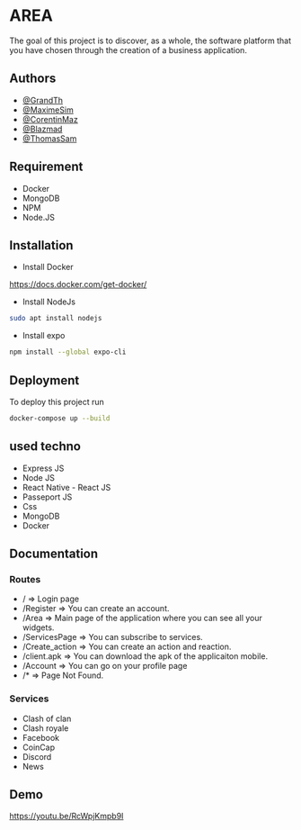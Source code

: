 
# AREA

The goal of this project is to discover, as a whole, the software platform that you have chosen through the creation of a business application.


## Authors

- [@GrandTh](https://www.github.com/GrandTh)
- [@MaximeSim](https://github.com/MaximeSim)
- [@CorentinMaz](https://github.com/CorentinMaz)
- [@Blazmad](https://github.com/Blazmad)
- [@ThomasSam](https://www.github.com/GrandTh)



## Requirement

- Docker
- MongoDB
- NPM
- Node.JS
## Installation


* Install Docker

https://docs.docker.com/get-docker/

* Install NodeJs

```bash
sudo apt install nodejs
```

* Install expo

```bash
npm install --global expo-cli
```


## Deployment

To deploy this project run

```bash
docker-compose up --build
```


## used techno

- Express JS
- Node JS
- React Native - React JS
- Passeport JS
- Css
- MongoDB
- Docker
## Documentation


###  Routes

* / => Login page
* /Register => You can create an account.
* /Area => Main page of the application where you can see all your widgets.
* /ServicesPage => You can subscribe to services.
* /Create_action => You can create an action and reaction.
* /client.apk => You can download the apk of the applicaiton mobile.
* /Account => You can go on your profile page
* /* => Page Not Found.

### Services

* Clash of clan
* Clash royale
* Facebook
* CoinCap
* Discord
* News
## Demo

https://youtu.be/RcWpjKmpb9I